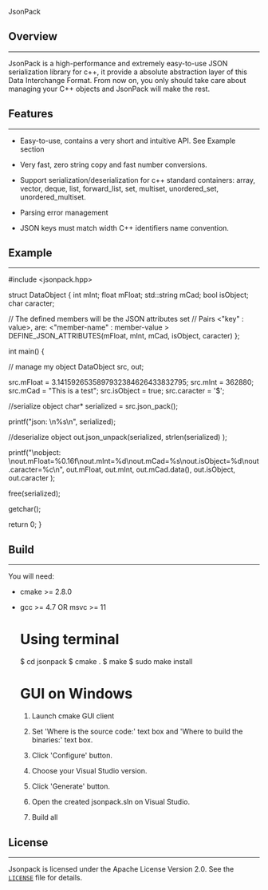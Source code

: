 JsonPack

## Overview
-----------

JsonPack is a high-performance and extremely easy-to-use JSON serialization
library for c++, it provide a absolute abstraction layer of this Data Interchange Format. From now on,
you only should take care about managing your C++ objects and JsonPack will make the rest.

## Features
-----------

* Easy-to-use, contains a very short and intuitive API. See Example section

* Very fast, zero string copy and fast number conversions.

* Support serialization/deserialization for c++ standard containers:
  array, vector, deque, list, forward_list, set, multiset, unordered_set, unordered_multiset.

* Parsing error management

* JSON keys must match width C++ identifiers name convention.

## Example
----------

#include <jsonpack.hpp>

struct  DataObject
{
  int mInt;
  float mFloat;
  std::string mCad;
  bool isObject;
  char caracter;

  // The defined members will be the JSON attributes set
  // Pairs <"key" : value>, are: <"member-name" : member-value >
  DEFINE_JSON_ATTRIBUTES(mFloat, mInt, mCad, isObject, caracter)
};

int main()
{

  // manage my object
  DataObject src, out;

  src.mFloat = 3.1415926535897932384626433832795;
  src.mInt = 362880;
  src.mCad = "This is a test";
  src.isObject = true;
  src.caracter = '$';

  //serialize object
  char* serialized = src.json_pack();

  printf("json: \n%s\n", serialized);

  //deserialize object
  out.json_unpack(serialized, strlen(serialized) );

  printf("\nobject: \nout.mFloat=%0.16f\nout.mInt=%d\nout.mCad=%s\nout.isObject=%d\nout.caracter=%c\n",
          out.mFloat, out.mInt, out.mCad.data(), out.isObject, out.caracter
         );

  free(serialized);

  getchar();

  return 0;
}

## Build
--------

You will need:

 - cmake >= 2.8.0
 - gcc >= 4.7 OR msvc >= 11

    # Using terminal

    $ cd jsonpack
    $ cmake .
    $ make
    $ sudo make install

    # GUI on Windows

    1. Launch cmake GUI client

    2. Set 'Where is the source code:' text box and 'Where to build
    the binaries:' text box.

    3. Click 'Configure' button.

    4. Choose your Visual Studio version.

    5. Click 'Generate' button.

    6. Open the created jsonpack.sln on Visual Studio.

    7. Build all


## License
----------

Jsonpack is licensed under the Apache License Version 2.0. See
the [`LICENSE`](./LICENSE) file for details.
